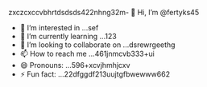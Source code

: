 zxczcxccvbhrtdsdsds422nhng32m- 👋 Hi, I’m @fertyks45
- 👀 I’m interested in ...sef
- 🌱 I’m currently learning ...123
- 💞️ I’m looking to collaborate on ...dsrewrgeethg
- 📫 How to reach me ...461jnmcvb333+ui
- 😄 Pronouns: ...596+xcvjhmhjcxv
- ⚡ Fun fact: ...22dfggdf213uujtgfbwewww662
<!---rhtwqeddssdfgbdfgiuiuig554
fertyks/fertyks is a ✨ special ✨ repository becauseasf its 123README.md` (thsdfis file) appears on your GitHub profil4az5ewf5e366
You can click the Preview link to take a look at your changes.fwewwcvbvcb
gddg64562626cxvxcv
dsdgf
